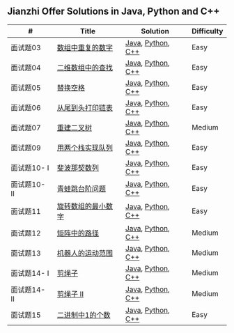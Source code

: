 ## Jianzhi Offer Solutions in Java, Python and C++

| #            | Title                                                        | Solution                                                     | Difficulty |
| ------------ | ------------------------------------------------------------ | ------------------------------------------------------------ | ---------- |
| 面试题03     | [数组中重复的数字](https://leetcode-cn.com/problems/shu-zu-zhong-zhong-fu-de-shu-zi-lcof/) | [Java](https://github.com/shenhuaze/jianzhi-offer/blob/master/java/RepeatNumberInArray.java), [Python](https://github.com/shenhuaze/jianzhi-offer/blob/master/python/repeat_number_in_array.py), [C++](https://github.com/shenhuaze/jianzhi-offer/blob/master/cpp/repeat_number_in_array.cpp) | Easy       |
| 面试题04     | [二维数组中的查找](https://leetcode-cn.com/problems/er-wei-shu-zu-zhong-de-cha-zhao-lcof/) | [Java](https://github.com/shenhuaze/jianzhi-offer/blob/master/java/SearchIn2DArray.java), [Python](https://github.com/shenhuaze/jianzhi-offer/blob/master/python/search_in_2d_array.py), [C++](https://github.com/shenhuaze/jianzhi-offer/blob/master/cpp/search_in_2d_array.cpp) | Easy       |
| 面试题05     | [替换空格](https://leetcode-cn.com/problems/ti-huan-kong-ge-lcof/) | [Java](https://github.com/shenhuaze/jianzhi-offer/blob/master/java/ReplaceSpace.java), [Python](https://github.com/shenhuaze/jianzhi-offer/blob/master/python/replace_space.py), [C++](https://github.com/shenhuaze/jianzhi-offer/blob/master/cpp/replace_space.cpp) | Easy       |
| 面试题06     | [从尾到头打印链表](https://leetcode-cn.com/problems/cong-wei-dao-tou-da-yin-lian-biao-lcof/) | [Java](https://github.com/shenhuaze/jianzhi-offer/blob/master/java/PrintLinkedListReversely.java), [Python](https://github.com/shenhuaze/jianzhi-offer/blob/master/python/print_linked_list_reversely.py), [C++](https://github.com/shenhuaze/jianzhi-offer/blob/master/cpp/print_linked_list_reversely.cpp) | Easy       |
| 面试题07     | [重建二叉树](https://leetcode-cn.com/problems/zhong-jian-er-cha-shu-lcof/) | [Java](https://github.com/shenhuaze/jianzhi-offer/blob/master/java/RebuildBinaryTree.java), [Python](https://github.com/shenhuaze/jianzhi-offer/blob/master/python/rebuild_binary_tree.py), [C++](https://github.com/shenhuaze/jianzhi-offer/blob/master/cpp/rebuild_binary_tree.cpp) | Medium     |
| 面试题09     | [用两个栈实现队列](https://leetcode-cn.com/problems/yong-liang-ge-zhan-shi-xian-dui-lie-lcof/) | [Java](https://github.com/shenhuaze/jianzhi-offer/blob/master/java/CQueue.java), [Python](https://github.com/shenhuaze/jianzhi-offer/blob/master/python/CQueue.py), [C++](https://github.com/shenhuaze/jianzhi-offer/blob/master/cpp/cqueue.cpp) | Easy       |
| 面试题10- I  | [斐波那契数列](https://leetcode-cn.com/problems/fei-bo-na-qi-shu-lie-lcof/) | [Java](https://github.com/shenhuaze/jianzhi-offer/blob/master/java/Fibonacci.java), [Python](https://github.com/shenhuaze/jianzhi-offer/blob/master/python/fibonacci.py), [C++](https://github.com/shenhuaze/jianzhi-offer/blob/master/cpp/fibonacci.cpp) | Easy       |
| 面试题10- II | [青蛙跳台阶问题](https://leetcode-cn.com/problems/qing-wa-tiao-tai-jie-wen-ti-lcof/) | [Java](https://github.com/shenhuaze/jianzhi-offer/blob/master/java/FrogJump.java), [Python](https://github.com/shenhuaze/jianzhi-offer/blob/master/python/frog_jump.py), [C++](https://github.com/shenhuaze/jianzhi-offer/blob/master/cpp/frog_jump.cpp) | Easy       |
| 面试题11     | [旋转数组的最小数字](https://leetcode-cn.com/problems/xuan-zhuan-shu-zu-de-zui-xiao-shu-zi-lcof/) | [Java](https://github.com/shenhuaze/jianzhi-offer/blob/master/java/FindMinimumInRotatedSortedArrayII.java), [Python](https://github.com/shenhuaze/jianzhi-offer/blob/master/python/find_minimum_in_rotated_sorted_array_ii.py), [C++](https://github.com/shenhuaze/jianzhi-offer/blob/master/cpp/find_minimum_in_rotated_sorted_array_ii.cpp) | Easy       |
| 面试题12     | [矩阵中的路径](https://leetcode-cn.com/problems/ju-zhen-zhong-de-lu-jing-lcof/) | [Java](https://github.com/shenhuaze/jianzhi-offer/blob/master/java/PathInMatrix.java), [Python](https://github.com/shenhuaze/jianzhi-offer/blob/master/python/path_in_matrix.py), [C++](https://github.com/shenhuaze/jianzhi-offer/blob/master/cpp/path_in_matrix.cpp) | Medium     |
| 面试题13     | [机器人的运动范围](https://leetcode-cn.com/problems/ji-qi-ren-de-yun-dong-fan-wei-lcof/) | [Java](https://github.com/shenhuaze/jianzhi-offer/blob/master/java/RobertMoveRange.java), [Python](https://github.com/shenhuaze/jianzhi-offer/blob/master/python/robert_move_range.py), [C++](https://github.com/shenhuaze/jianzhi-offer/blob/master/cpp/robert_move_range.cpp) | Medium     |
| 面试题14- I  | [剪绳子](https://leetcode-cn.com/problems/jian-sheng-zi-lcof/) | [Java](https://github.com/shenhuaze/jianzhi-offer/blob/master/java/CutRope.java), [Python](https://github.com/shenhuaze/jianzhi-offer/blob/master/python/cut_rope.py), [C++](https://github.com/shenhuaze/jianzhi-offer/blob/master/cpp/cut_rope.cpp) | Medium     |
| 面试题14- II | [剪绳子 II](https://leetcode-cn.com/problems/jian-sheng-zi-ii-lcof/) | [Java](https://github.com/shenhuaze/jianzhi-offer/blob/master/java/CutRopeII.java), [Python](https://github.com/shenhuaze/jianzhi-offer/blob/master/python/cut_rope_ii.py), [C++](https://github.com/shenhuaze/jianzhi-offer/blob/master/cpp/cut_rope_ii.cpp) | Medium     |
| 面试题15     | [二进制中1的个数](https://leetcode-cn.com/problems/er-jin-zhi-zhong-1de-ge-shu-lcof/) | [Java](https://github.com/shenhuaze/jianzhi-offer/blob/master/java/OnesCountInBinaryNumber.java), [Python](https://github.com/shenhuaze/jianzhi-offer/blob/master/python/ones_count_in_binary_number.py), [C++](https://github.com/shenhuaze/jianzhi-offer/blob/master/cpp/ones_count_in_binary_number.cpp) | Easy       |

